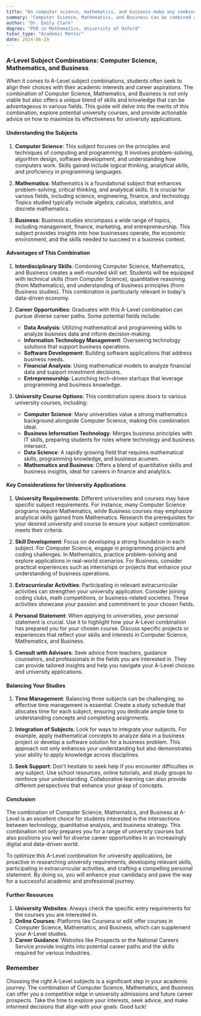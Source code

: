 ```yaml
---
title: "Do computer science, mathematics, and business make any combination in A-levels?"
summary: "Computer Science, Mathematics, and Business can be combined at A-Level, offering valuable skills for diverse career paths and university courses."
author: "Dr. Emily Clark"
degree: "PhD in Mathematics, University of Oxford"
tutor_type: "Academic Mentor"
date: 2024-06-28
---
```


### A-Level Subject Combinations: Computer Science, Mathematics, and Business

When it comes to A-Level subject combinations, students often seek to align their choices with their academic interests and career aspirations. The combination of Computer Science, Mathematics, and Business is not only viable but also offers a unique blend of skills and knowledge that can be advantageous in various fields. This guide will delve into the merits of this combination, explore potential university courses, and provide actionable advice on how to maximize its effectiveness for university applications.

#### Understanding the Subjects

1. **Computer Science**: This subject focuses on the principles and techniques of computing and programming. It involves problem-solving, algorithm design, software development, and understanding how computers work. Skills gained include logical thinking, analytical skills, and proficiency in programming languages.

2. **Mathematics**: Mathematics is a foundational subject that enhances problem-solving, critical thinking, and analytical skills. It is crucial for various fields, including science, engineering, finance, and technology. Topics studied typically include algebra, calculus, statistics, and discrete mathematics.

3. **Business**: Business studies encompass a wide range of topics, including management, finance, marketing, and entrepreneurship. This subject provides insights into how businesses operate, the economic environment, and the skills needed to succeed in a business context.

#### Advantages of This Combination

1. **Interdisciplinary Skills**: Combining Computer Science, Mathematics, and Business creates a well-rounded skill set. Students will be equipped with technical skills (from Computer Science), quantitative reasoning (from Mathematics), and understanding of business principles (from Business studies). This combination is particularly relevant in today's data-driven economy.

2. **Career Opportunities**: Graduates with this A-Level combination can pursue diverse career paths. Some potential fields include:
   - **Data Analysis**: Utilizing mathematical and programming skills to analyze business data and inform decision-making.
   - **Information Technology Management**: Overseeing technology solutions that support business operations.
   - **Software Development**: Building software applications that address business needs.
   - **Financial Analysis**: Using mathematical models to analyze financial data and support investment decisions.
   - **Entrepreneurship**: Launching tech-driven startups that leverage programming and business knowledge.

3. **University Course Options**: This combination opens doors to various university courses, including:
   - **Computer Science**: Many universities value a strong mathematics background alongside Computer Science, making this combination ideal.
   - **Business Information Technology**: Merges business principles with IT skills, preparing students for roles where technology and business intersect.
   - **Data Science**: A rapidly growing field that requires mathematical skills, programming knowledge, and business acumen.
   - **Mathematics and Business**: Offers a blend of quantitative skills and business insights, ideal for careers in finance and analytics.

#### Key Considerations for University Applications

1. **University Requirements**: Different universities and courses may have specific subject requirements. For instance, many Computer Science programs require Mathematics, while Business courses may emphasize analytical skills gained from Mathematics. Research the prerequisites for your desired university and course to ensure your subject combination meets their criteria.

2. **Skill Development**: Focus on developing a strong foundation in each subject. For Computer Science, engage in programming projects and coding challenges. In Mathematics, practice problem-solving and explore applications in real-world scenarios. For Business, consider practical experiences such as internships or projects that enhance your understanding of business operations.

3. **Extracurricular Activities**: Participating in relevant extracurricular activities can strengthen your university application. Consider joining coding clubs, math competitions, or business-related societies. These activities showcase your passion and commitment to your chosen fields.

4. **Personal Statement**: When applying to universities, your personal statement is crucial. Use it to highlight how your A-Level combination has prepared you for your chosen course. Discuss specific projects or experiences that reflect your skills and interests in Computer Science, Mathematics, and Business.

5. **Consult with Advisors**: Seek advice from teachers, guidance counselors, and professionals in the fields you are interested in. They can provide tailored insights and help you navigate your A-Level choices and university applications.

#### Balancing Your Studies

1. **Time Management**: Balancing three subjects can be challenging, so effective time management is essential. Create a study schedule that allocates time for each subject, ensuring you dedicate ample time to understanding concepts and completing assignments.

2. **Integration of Subjects**: Look for ways to integrate your subjects. For example, apply mathematical concepts to analyze data in a business project or develop a software solution for a business problem. This approach not only enhances your understanding but also demonstrates your ability to apply knowledge across disciplines.

3. **Seek Support**: Don't hesitate to seek help if you encounter difficulties in any subject. Use school resources, online tutorials, and study groups to reinforce your understanding. Collaborative learning can also provide different perspectives that enhance your grasp of concepts.

#### Conclusion

The combination of Computer Science, Mathematics, and Business at A-Level is an excellent choice for students interested in the intersections between technology, quantitative analysis, and business strategy. This combination not only prepares you for a range of university courses but also positions you well for diverse career opportunities in an increasingly digital and data-driven world.

To optimize this A-Level combination for university applications, be proactive in researching university requirements, developing relevant skills, participating in extracurricular activities, and crafting a compelling personal statement. By doing so, you will enhance your candidacy and pave the way for a successful academic and professional journey.

#### Further Resources

1. **University Websites**: Always check the specific entry requirements for the courses you are interested in.
2. **Online Courses**: Platforms like Coursera or edX offer courses in Computer Science, Mathematics, and Business, which can supplement your A-Level studies.
3. **Career Guidance**: Websites like Prospects or the National Careers Service provide insights into potential career paths and the skills required for various industries.

### Remember

Choosing the right A-Level subjects is a significant step in your academic journey. The combination of Computer Science, Mathematics, and Business can offer you a competitive edge in university admissions and future career prospects. Take the time to explore your interests, seek advice, and make informed decisions that align with your goals. Good luck!
    